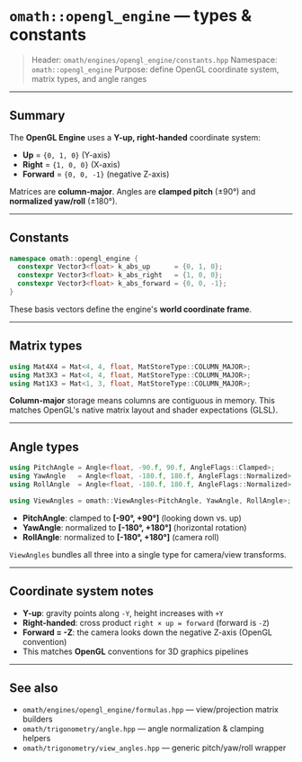 # `omath::opengl_engine` — types & constants

> Header: `omath/engines/opengl_engine/constants.hpp`
> Namespace: `omath::opengl_engine`
> Purpose: define OpenGL coordinate system, matrix types, and angle ranges

---

## Summary

The **OpenGL Engine** uses a **Y-up, right-handed** coordinate system:

* **Up** = `{0, 1, 0}` (Y-axis)
* **Right** = `{1, 0, 0}` (X-axis)
* **Forward** = `{0, 0, -1}` (negative Z-axis)

Matrices are **column-major**. Angles are **clamped pitch** (±90°) and **normalized yaw/roll** (±180°).

---

## Constants

```cpp
namespace omath::opengl_engine {
  constexpr Vector3<float> k_abs_up      = {0, 1, 0};
  constexpr Vector3<float> k_abs_right   = {1, 0, 0};
  constexpr Vector3<float> k_abs_forward = {0, 0, -1};
}
```

These basis vectors define the engine's **world coordinate frame**.

---

## Matrix types

```cpp
using Mat4X4 = Mat<4, 4, float, MatStoreType::COLUMN_MAJOR>;
using Mat3X3 = Mat<4, 4, float, MatStoreType::COLUMN_MAJOR>;
using Mat1X3 = Mat<1, 3, float, MatStoreType::COLUMN_MAJOR>;
```

**Column-major** storage means columns are contiguous in memory. This matches OpenGL's native matrix layout and shader expectations (GLSL).

---

## Angle types

```cpp
using PitchAngle = Angle<float, -90.f, 90.f, AngleFlags::Clamped>;
using YawAngle   = Angle<float, -180.f, 180.f, AngleFlags::Normalized>;
using RollAngle  = Angle<float, -180.f, 180.f, AngleFlags::Normalized>;

using ViewAngles = omath::ViewAngles<PitchAngle, YawAngle, RollAngle>;
```

* **PitchAngle**: clamped to **[-90°, +90°]** (looking down vs. up)
* **YawAngle**: normalized to **[-180°, +180°]** (horizontal rotation)
* **RollAngle**: normalized to **[-180°, +180°]** (camera roll)

`ViewAngles` bundles all three into a single type for camera/view transforms.

---

## Coordinate system notes

* **Y-up**: gravity points along `-Y`, height increases with `+Y`
* **Right-handed**: cross product `right × up = forward` (forward is `-Z`)
* **Forward = -Z**: the camera looks down the negative Z-axis (OpenGL convention)
* This matches **OpenGL** conventions for 3D graphics pipelines

---

## See also

* `omath/engines/opengl_engine/formulas.hpp` — view/projection matrix builders
* `omath/trigonometry/angle.hpp` — angle normalization & clamping helpers
* `omath/trigonometry/view_angles.hpp` — generic pitch/yaw/roll wrapper
